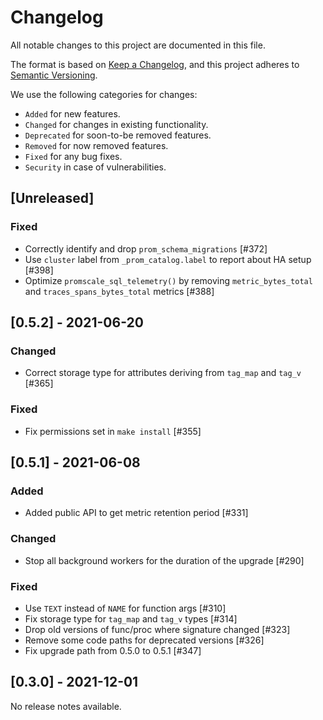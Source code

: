 # Changelog
All notable changes to this project are documented in this file.

The format is based on [Keep a Changelog](https://keepachangelog.com/en/1.0.0/),
and this project adheres to [Semantic Versioning](https://semver.org/spec/v2.0.0.html).

We use the following categories for changes:
- `Added` for new features.
- `Changed` for changes in existing functionality.
- `Deprecated` for soon-to-be removed features.
- `Removed` for now removed features.
- `Fixed` for any bug fixes.
- `Security` in case of vulnerabilities.

## [Unreleased]

### Fixed

- Correctly identify and drop `prom_schema_migrations` [#372]
- Use `cluster` label from `_prom_catalog.label` to report about HA setup [#398]
- Optimize `promscale_sql_telemetry()` by removing `metric_bytes_total` and `traces_spans_bytes_total` metrics [#388]

## [0.5.2] - 2021-06-20

### Changed

- Correct storage type for attributes deriving from `tag_map` and `tag_v` [#365]

### Fixed

- Fix permissions set in `make install` [#355]

## [0.5.1] - 2021-06-08

### Added

- Added public API to get metric retention period [#331]

### Changed

- Stop all background workers for the duration of the upgrade [#290]

### Fixed

- Use `TEXT` instead of `NAME` for function args [#310]
- Fix storage type for `tag_map` and `tag_v` types [#314]
- Drop old versions of func/proc where signature changed [#323]
- Remove some code paths for deprecated versions [#326]
- Fix upgrade path from 0.5.0 to 0.5.1 [#347]

## [0.3.0] - 2021-12-01

No release notes available.

